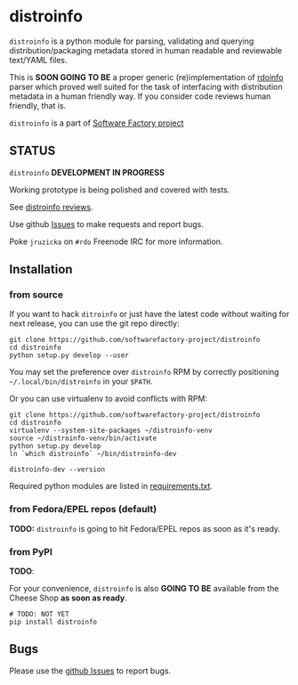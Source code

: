 # distroinfo

`distroinfo` is a python module for parsing, validating and querying
distribution/packaging metadata stored in human readable and reviewable
text/YAML files.

This is **SOON GOING TO BE** a proper generic (re)implementation of
[rdoinfo](https://github.com/redhat-openstack/rdoinfo)
parser which proved well suited for the task of interfacing with distribution
metadata in a human friendly way. If you consider code reviews human
friendly, that is.

`distroinfo` is a part of
[Software Factory project](https://softwarefactory-project.io/docs/)


## STATUS

`distroinfo` **DEVELOPMENT IN PROGRESS**

Working prototype is being polished and covered with tests.

See [distroinfo reviews](https://softwarefactory-project.io/dashboard/project_distroinfo).

Use github
[Issues](https://github.com/softwarefactory-project/distroinfo/issues)
to make requests and report bugs.

Poke `jruzicka` on `#rdo` Freenode IRC for more information.


## Installation


### from source

If you want to hack `ditroinfo` or just have the latest code without waiting
for next release, you can use the git repo directly:

    git clone https://github.com/softwarefactory-project/distroinfo
    cd distroinfo
    python setup.py develop --user

You may set the preference over `distroinfo` RPM by correctly positioning
`~/.local/bin/distroinfo` in your `$PATH`.

Or you can use virtualenv to avoid conflicts with RPM:

    git clone https://github.com/softwarefactory-project/distroinfo
    cd distroinfo
    virtualenv --system-site-packages ~/distroinfo-venv
    source ~/distroinfo-venv/bin/activate
    python setup.py develop
    ln `which distroinfo` ~/bin/distroinfo-dev

    distroinfo-dev --version

Required python modules are listed in
[requirements.txt](requirements.txt).


### from Fedora/EPEL repos (default)

**TODO:** `distroinfo` is going to hit Fedora/EPEL repos as soon as it's
ready.


### from PyPI

**TODO**:

For your convenience, `distroinfo` is also **GOING TO BE** available from the
Cheese Shop **as soon as ready**.

    # TODO: NOT YET
    pip install distroinfo


## Bugs

Please use the
[github Issues](https://github.com/softwarefactory-project/distroinfo/issues)
to report bugs.
